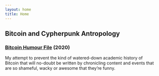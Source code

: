 ```yaml
---
layout: home
title: Home
---
```


## Bitcoin and Cypherpunk Antropology

### [Bitcoin Humour File](https://makgill.github.io/deryk/bitcoin/humour) (2020)

My attempt to prevent the kind of watered-down academic history of Bitcoin that will no-doubt be written by chronicling content and events that are so shameful, wacky or awesome that they’re funny.


